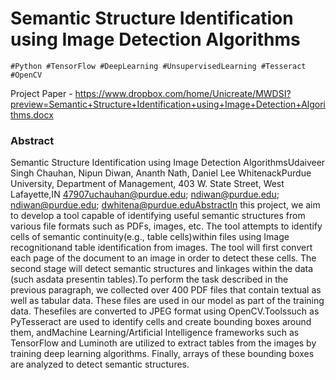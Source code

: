 # Semantic Structure Identification using Image Detection Algorithms
~~~
#Python #TensorFlow #DeepLearning #UnsupervisedLearning #Tesseract #OpenCV
~~~
Project Paper - https://www.dropbox.com/home/Unicreate/MWDSI?preview=Semantic+Structure+Identification+using+Image+Detection+Algorithms.docx

### Abstract
Semantic Structure Identification using Image Detection AlgorithmsUdaiveer Singh Chauhan, Nipun Diwan, Ananth Nath, Daniel Lee WhitenackPurdue University, Department of Management, 403 W. State Street, West Lafayette,IN 47907uchauhan@purdue.edu; ndiwan@purdue.edu; ndiwan@purdue.edu; dwhitena@purdue.eduAbstractIn this project, we aim to develop a tool capable of identifying useful semantic structures from various file formats such as PDFs, images, etc. The tool attempts to identify cells of semantic continuity(e.g., table cells)within files using Image recognitionand table identification from images. The tool will first convert each page of the document to an image in order to detect these cells. The second stage will detect semantic structures and linkages within the data (such asdata presentin tables).To perform the task described in the previous paragraph, we collected over 400 PDF files that contain textual as well as tabular data. These files are used in our model as part of the training data. Thesefiles are converted to JPEG format using OpenCV.Toolssuch as PyTesseract are used to identify cells and create bounding boxes around them, andMachine Learning/Artificial Intelligence frameworks such as TensorFlow and Luminoth are utilized to extract tables from the images by training deep learning algorithms. Finally, arrays of these bounding boxes are analyzed to detect semantic structures.
